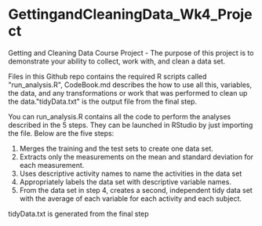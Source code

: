 # GettingandCleaningData_Wk4_Project
Getting and Cleaning Data Course Project - The purpose of this project is to demonstrate your ability to collect, work with, and clean a data set.

 
Files in this Github repo contains the required R scripts called "run_analysis.R", CodeBook.md describes the how to use all this, variables, the data, and any transformations or work that was performed to clean up the data."tidyData.txt" is the output file from the final step. 

You can run_analysis.R contains all the code to perform the analyses described in the 5 steps. 
They can be launched in RStudio by just importing the file. 
Below are the five steps:

1. Merges the training and the test sets to create one data set.
2. Extracts only the measurements on the mean and standard deviation for each measurement.
3. Uses descriptive activity names to name the activities in the data set
4. Appropriately labels the data set with descriptive variable names.
5. From the data set in step 4, creates a second, independent tidy data set with the average of each variable for each activity and each subject.

tidyData.txt is generated from the final step
